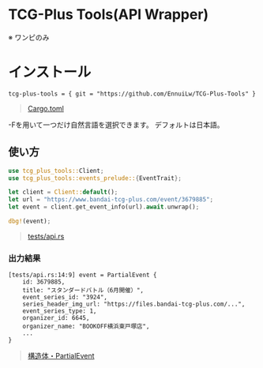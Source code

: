 # TCG-Plus Tools(API Wrapper)

※ ワンピのみ


# インストール

```
tcg-plus-tools = { git = "https://github.com/EnnuiLw/TCG-Plus-Tools" }
```

<!-- 
```
cargo install tcg-plus-tools -F en
``` 
-->

> [Cargo.toml](https://github.com/EnnuiLw/TCG-Plus-Tools/blob/master/Cargo.toml)

-Fを用いて一つだけ自然言語を選択できます。
デフォルトは日本語。


## 使い方

```rs
use tcg_plus_tools::Client;
use tcg_plus_tools::events_prelude::{EventTrait};

let client = Client::default();
let url = "https://www.bandai-tcg-plus.com/event/3679885";
let event = client.get_event_info(url).await.unwrap();

dbg!(event);
```

> [tests/api.rs](https://github.com/EnnuiLw/TCG-Plus-Tools/blob/master/tests/api.rs#L15)


### 出力結果
```
[tests/api.rs:14:9] event = PartialEvent {
    id: 3679885,
    title: "スタンダードバトル（6月開催）",
    event_series_id: "3924",
    series_header_img_url: "https://files.bandai-tcg-plus.com/...",
    event_series_type: 1,
    organizer_id: 6645,
    organizer_name: "BOOKOFF横浜東戸塚店",
    ...
}
```

> [構造体・PartialEvent](https://github.com/EnnuiLw/TCG-Plus-Tools/blob/master/src/models/event.rs#L19) 
